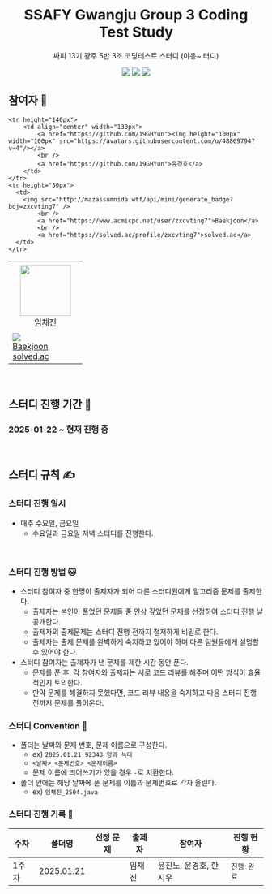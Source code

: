 <div align="center">
  <h1>SSAFY Gwangju Group 3 Coding Test Study</h1>
  <p>싸피 13기 광주 5반 3조 코딩테스트 스터디 (야옹~ 터디)</p>
  <img src="https://img.shields.io/badge/Java-%23ED8B00.svg?style=for-the-badge&logo=openjdk&logoColor=white">
  <img src="https://img.shields.io/badge/Eclipse%20IDE-2C2255?style=for-the-badge&logo=eclipseide&logoColor=white">
  <img src="https://img.shields.io/badge/Intellij%20Idea-000?logo=intellij-idea&style=for-the-badge">
</div>

## 참여자 👏
<table>
    <tr height="140px">
        <td align="center" width="130px">
            <a href="https://github.com/Brylimo"><img height="100px" width="100px" src="https://avatars.githubusercontent.com/u/48869794?v=4"/></a>
            <br />
            <a href="https://github.com/Brylimo">임채진</a>
        </td>
    </tr>
    <tr height="50px">
      <td>
        <img src="http://mazassumnida.wtf/api/mini/generate_badge?boj=tourist0302" />
            <br />
            <a href="https://www.acmicpc.net/user/tourist0302">Baekjoon</a>
            <br />
            <a href="https://solved.ac/profile/tourist0302">solved.ac</a>
      </td>
    </tr>

    <tr height="140px">
        <td align="center" width="130px">
            <a href="https://github.com/19GHYun"><img height="100px" width="100px" src="https://avatars.githubusercontent.com/u/48869794?v=4"/></a>
            <br />
            <a href="https://github.com/19GHYun">윤경호</a>
        </td>
    </tr>
    <tr height="50px">
      <td>
        <img src="http://mazassumnida.wtf/api/mini/generate_badge?boj=zxcvting7" />
            <br />
            <a href="https://www.acmicpc.net/user/zxcvting7">Baekjoon</a>
            <br />
            <a href="https://solved.ac/profile/zxcvting7">solved.ac</a>
      </td>
    </tr>
</table>

</br>

## 스터디 진행 기간 📅
### 2025-01-22 ~ 현재 진행 중

</br>

## 스터디 규칙 ✍
### 스터디 진행 일시
- 매주 수요일, 금요일
  - 수요일과 금요일 저녁 스터디를 진행한다.

<br/>

### 스터디 진행 방법 🐱
- 스터디 참여자 중 한명이 출제자가 되어 다른 스터디원에게 알고리즘 문제를 출제한다.
  - 출제자는 본인이 풀었던 문제들 중 인상 깊었던 문제를 선정하여 스터디 진행 날 공개한다.
  - 출제자의 출제문제는 스터디 진행 전까지 철저하게 비밀로 한다.
  - 출제자는 출제 문제를 완벽하게 숙지하고 있어야 하며 다른 팀원들에게 설명할 수 있어야 한다.
- 스터디 참여자는 출제자가 낸 문제를 제한 시간 동안 푼다.
  - 문제를 푼 후, 각 참여자와 출제자는 서로 코드 리뷰를 해주며 어떤 방식이 효율적인지 토의한다.
  - 만약 문제를 해결하지 못했다면, 코드 리뷰 내용을 숙지하고 다음 스터디 진행 전까지 문제를 풀어온다.
 
### 스터디 Convention 🎯
- 폴더는 날짜와 문제 번호, 문제 이름으로 구성한다.
  - ex) `2025.01.21_92343_양과_늑대`
  - `<날짜>_<문제번호>_<문제이름>`
  - 문제 이름에 띄어쓰기가 있을 경우 `-`로 치환한다.
- 폴더 안에는 해당 날짜에 푼 문제를 이름과 문제번호로 각자 올린다.
  - ex) `임채진_2504.java`

### 스터디 진행 기록 📔

| **주차** | **폴더명**   | **선정 문제**    | **출제자**            | **참여자**                  | **진행 현황** |
| -------- | --------- | ------------------------------ | ------------------------------------- | ----------------------------------------------- | ------------- |
| 1주차    | 2025.01.21              |     | 임채진 | 윤진노, 윤경호, 한지우  | `진행 완료`   |

